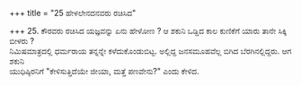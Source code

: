 +++
title = "25 ಹೇಳಲೇನದನವರು ರಚಿಸಿದ"

+++
25. ಕೌರವರು ರಚಿಸಿದ ಯಜ್ಞವನ್ನು ಏನು ಹೇಳೋಣ ? ಆ ಶಕುನಿ ಒಡ್ಡಿದ ಕಾಲ ಕುಣಿಕೆಗೆ ಯಾರು ತಾನೇ ಸಿಕ್ಕಿ ಬೀಳರು ?   
ನಿಮಿಷಮಾತ್ರದಲ್ಲಿ ಧರ್ಮರಾಯ ತನ್ನನ್ನೇ ಕಳೆದುಕೊಂಡುಬಿಟ್ಟ. ಅಲ್ಲಿದ್ದ ಜನಸಮೂಹವೆಲ್ಲ ಬಿಗಿದ ಬೆರಗಿನಲ್ಲಿದ್ದರು. ಆಗ ಶಕುನಿ   
ಯುಧಿಷ್ಠಿರನಿಗೆ "ಕೇಳಿಸುತ್ತಿದೆಯೇ ಜೀಯಾ, ಮತ್ತೆ ಪಣವೇನು?" ಎಂದು ಕೇಳಿದ.